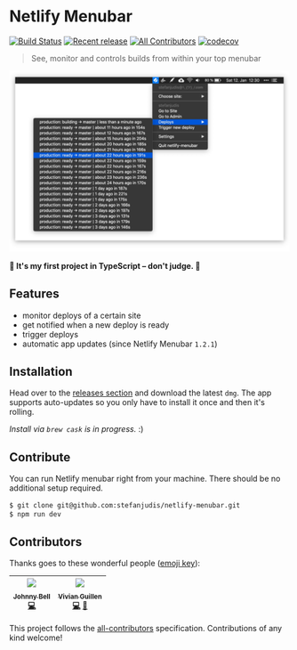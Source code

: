 # Netlify Menubar

[![Build Status](https://travis-ci.org/stefanjudis/netlify-menubar.svg?branch=master)](https://travis-ci.org/stefanjudis/netlify-menubar) [![Recent release](https://img.shields.io/github/release/stefanjudis/netlify-menubar.svg)](https://github.com/stefanjudis/netlify-menubar/releases) [![All Contributors](https://img.shields.io/badge/all_contributors-2-orange.svg?style=flat-square)](#contributors) [![codecov](https://codecov.io/gh/stefanjudis/netlify-menubar/branch/master/graph/badge.svg)](https://codecov.io/gh/stefanjudis/netlify-menubar)

> See, monitor and controls builds from within your top menubar

![Netlify Menubar UI opened showing the recent builds](./screenshot.jpg)

**🙈 It's my first project in TypeScript – don't judge. 🙈**

## Features

- monitor deploys of a certain site
- get notified when a new deploy is ready
- trigger deploys
- automatic app updates (since Netlify Menubar `1.2.1`)

## Installation

Head over to the [releases section](https://github.com/stefanjudis/netlify-menubar/releases) and download the latest `dmg`. The app supports auto-updates so you only have to install it once and then it's rolling.

_Install via `brew cask` is in progress._ :)

## Contribute

You can run Netlify menubar right from your machine. There should be no additional setup required.

```
$ git clone git@github.com:stefanjudis/netlify-menubar.git
$ npm run dev
```

## Contributors

Thanks goes to these wonderful people ([emoji key](https://github.com/all-contributors/all-contributors#emoji-key)):

<!-- ALL-CONTRIBUTORS-LIST:START - Do not remove or modify this section -->
<!-- prettier-ignore -->
| [<img src="https://avatars2.githubusercontent.com/u/4260265?v=4" width="100px;"/><br /><sub><b>Johnny Bell</b></sub>](http://johnnybell.io)<br />[💻](https://github.com/stefanjudis/netlify-menubar/commits?author=johnnyxbell "Code") | [<img src="https://avatars3.githubusercontent.com/u/7389358?v=4" width="100px;"/><br /><sub><b>Vivian Guillen</b></sub>](http://codequeen.io)<br />[💻](https://github.com/stefanjudis/netlify-menubar/commits?author=viviangb "Code") [🎨](#design-viviangb "Design") |
| :---: | :---: |

<!-- ALL-CONTRIBUTORS-LIST:END -->

This project follows the [all-contributors](https://github.com/all-contributors/all-contributors) specification. Contributions of any kind welcome!
